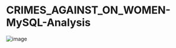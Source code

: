 # CRIMES_AGAINST_ON_WOMEN-MySQL-Analysis

![image](https://github.com/user-attachments/assets/d2a71909-7215-4d6f-90d8-b8034b393bb4)
